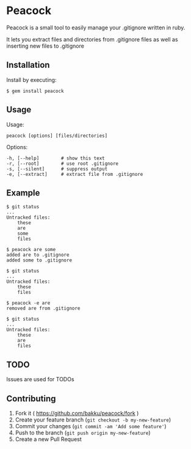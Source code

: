 # Peacock

Peacock is a small tool to easily manage your .gitignore written in ruby.

It lets you extract files and directories from .gitignore files as well as inserting new files to .gitignore

## Installation

Install by executing:

    $ gem install peacock

## Usage

Usage:

    peacock [options] [files/directories]
  
Options:

    -h, [--help]        # show this text
    -r, [--root]        # use root .gitignore
    -s, [--silent]      # suppress output
    -e, [--extract]     # extract file from .gitignore

## Example

    $ git status
    ...
    Untracked files:
	    these
	    are
	    some
	    files
    
    $ peacock are some
    added are to .gitignore
    added some to .gitignore
    
    $ git status
    ...
    Untracked files:
        these
        files
    
    $ peacock -e are
    removed are from .gitignore
    
    $ git status
    ...
    Untracked files:
        these
	    are
	    files

    
## TODO

Issues are used for TODOs

## Contributing

1. Fork it ( https://github.com/bakku/peacock/fork )
2. Create your feature branch (`git checkout -b my-new-feature`)
3. Commit your changes (`git commit -am 'Add some feature'`)
4. Push to the branch (`git push origin my-new-feature`)
5. Create a new Pull Request
